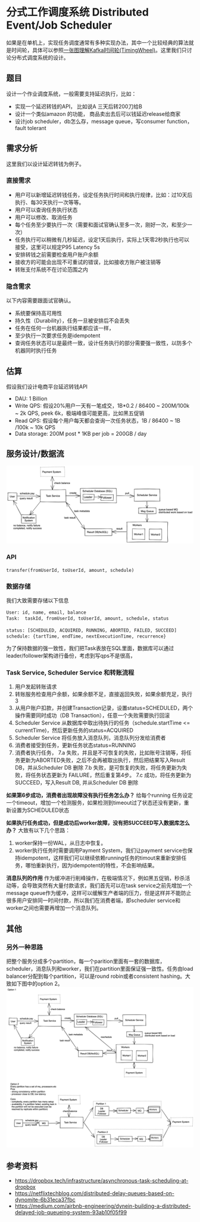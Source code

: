# 分式工作调度系统 Distributed Event/Job Scheduler

如果是在单机上，实现任务调度通常有多种实现办法，其中一个比较经典的算法就是时间轮，具体可以参照[一张图理解Kafka时间轮(TimingWheel)](https://juejin.cn/post/6844904110399946766)。这里我们只讨论分布式调度系统的设计。

## 题目
设计一个作业调度系统，一般需要支持延迟执行，比如：
* 实现一个延迟转钱的API， 比如说A 三天后转200刀给B
* 设计一个类似amazon 的功能， 商品卖出去后可以钱延迟release给商家
* 设计job scheduler，db怎么存，message queue，写consumer function， fault tolerant


## 需求分析 
这里我们以设计延迟转钱为例子。

### 直接需求
* 用户可以新增延迟转钱任务，设定任务执行时间和执行规律，比如：过10天后执行、每30天执行一次等等。
* 用户可以查询任务执行状态
* 用户可以修改、取消任务
* 每个任务至少要执行一次（需要和面试官确认至多一次，刚好一次，和至少一次）
* 任务执行可以稍微有几秒延迟，设定1天后执行，实际上1天零2秒执行也可以接受，这里可以规定P95 Latency 5s
* 安排转钱之前需要检查用户账户余额
* 接收方的可能会出现不可重试的错误，比如接收方账户被注销等
* 转账支付系统不在讨论范围之内

### 隐含需求
以下内容需要跟面试官确认。 
* 系统要保持高可用性
* 持久性（Durability），任务一旦被安排后不会丢失
* 任务在任何一台机器执行结果都应该一样，
* 至少执行一次要求任务是idempotent
* 查询任务状态可以是最终一致，设计任务执行的部分需要强一致性，以防多个机器同时执行任务

## 估算 
假设我们设计电商平台延迟转钱API
* DAU: 1 Billion <br>
* Write QPS: 假设20%用户一天有一笔成交，1B*0.2 / 86400 ~ 200M/100k ~ 2k QPS, peek 6k，极端峰值可能更高，比如黑五促销<br>
* Read QPS: 假设每个用户每天都会查询一次任务状态，1B / 86400 ~ 1B /100k ~ 10k QPS <br>
* Data storage: 200M post * 1KB per job = 200GB / day <br>

## 服务设计/数据流
![](../assets/jobscheduler.png)

### API
```
transfer(fromUserId, toUserId, amount, schedule)
```

### 数据存储
我们大致需要存储以下信息
```
User: id, name, email, balance
Task:  taskId, fromUserId, toUserId, amount, schedule, status

status: [SCHEDULED, ACQUIRED, RUNNING, ABORTED, FAILED, SUCCEED]
schedule: {tartTime, endTime, nextExecutionTime, recurrence}
```
为了保持数据的强一致性，我们把Task表放在SQL里面，数据库可以通过leader/follower架构进行备份，考虑到写qps不是很高，

### Task Service, Scheduler Service 和转账流程
1. 用户发起转账请求
2. 转账服务检查用户余额，如果余额不足，直接返回失败，如果余额充足，执行3
3. 从用户账户扣款，并创建Transaction记录，设置status=SCHEDULED，两个操作需要同时成功（DB Transaction），任意一个失败需要执行回滚
4. Scheduler Service 从数据库中取出待执行的任务（schedule.startTime <= currentTime)，然后更新任务的status=ACQUIRED 
5. Scheduler Service 将任务放入消息队列，消息队列分发给消费者
6. 消费者接受到任务，更新任务状态status=RUNNING
7. 消费者执行任务，
    7.a 失败，并且是不可恢复的失败，比如账号注销等，将任务更新为ABORTED失败，之后不会再被取出执行，然后把结果写入Result DB，并从Scheduler DB 删除
    7.b 失败，是可恢复的失败，将任务更新为失败，将任务状态更新为 FAILURE，然后重复第4步。
    7.c 成功，将任务更新为SUCCEED，写入Result DB, 并从Scheduler DB 删除

**如果第6步成功，消费者出现故障没有执行任务怎么办？**
给每个running 任务设定一个timeout，增加一个检测服务，如果检测到timeout过了状态还没有更新，重新设置为SCHEDULED状态

**如果执行任务成功，但是成功后worker故障，没有把SUCCEED写入数据库怎么办？**
大致有以下几个思路：
1. worker保持一份WAL，从日志中恢复。
2. worker执行任务时需要调用Payment System，我们让payment service也保持idempotent，这样我们可以继续依赖running任务的timout来重新安排任务，哪怕重新执行，因为idempotent的特性，不会影响结果。

**消息队列的作用**
作为缓冲进行削峰操作，在极端情况下，例如黑五促销，秒杀活动等，会导致突然有大量付款请求，我们首先可以在task service之前先增加一个message queue作为缓冲，这样可以缓解生产者端的压力，但是这样并不能防止很多用户安排同一时间付款，所以我们在消费者端，即scheduler service和worker之间也需要再增加一个消息队列。



## 其他

### 另外一种思路
把整个服务分成多个partition，每一个parition里面有一套的数据库，scheduler，消息队列和worker，我们在partition里面保证强一致性。任务由load balancer分配到每个partition，可以是round robin或者consistent hashing。大致如下图中的option 2。
![](../assets/jobscheduler-2.png)

## 参考资料
* https://dropbox.tech/infrastructure/asynchronous-task-scheduling-at-dropbox
* https://netflixtechblog.com/distributed-delay-queues-based-on-dynomite-6b31eca37fbc
* https://medium.com/airbnb-engineering/dynein-building-a-distributed-delayed-job-queueing-system-93ab10f05f99